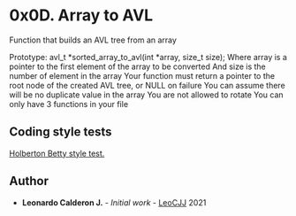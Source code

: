 # 0x0D. Array to AVL

Function that builds an AVL tree from an array

Prototype: avl_t *sorted_array_to_avl(int *array, size_t size);
Where array is a pointer to the first element of the array to be converted
And size is the number of element in the array
Your function must return a pointer to the root node of the created AVL tree, or NULL on failure
You can assume there will be no duplicate value in the array
You are not allowed to rotate
You can only have 3 functions in your file

## Coding style tests

[Holberton Betty style test.](https://github.com/holbertonschool/Betty/blob/master/betty-style.pl)



## Author

* **Leonardo Calderon J.** - *Initial work* - [LeoCJJ](https://github.com/leocjj)
2021
